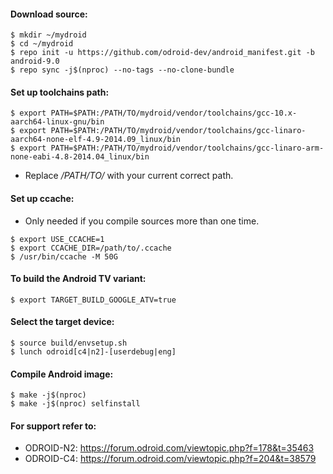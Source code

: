 #### __Download source:__

```
$ mkdir ~/mydroid
$ cd ~/mydroid
$ repo init -u https://github.com/odroid-dev/android_manifest.git -b android-9.0
$ repo sync -j$(nproc) --no-tags --no-clone-bundle
```

#### __Set up toolchains path:__

```
$ export PATH=$PATH:/PATH/TO/mydroid/vendor/toolchains/gcc-10.x-aarch64-linux-gnu/bin
$ export PATH=$PATH:/PATH/TO/mydroid/vendor/toolchains/gcc-linaro-aarch64-none-elf-4.9-2014.09_linux/bin
$ export PATH=$PATH:/PATH/TO/mydroid/vendor/toolchains/gcc-linaro-arm-none-eabi-4.8-2014.04_linux/bin
```
+ Replace */PATH/TO/* with your current correct path.

#### __Set up ccache:__
+ Only needed if you compile sources more than one time.
```
$ export USE_CCACHE=1
$ export CCACHE_DIR=/path/to/.ccache
$ /usr/bin/ccache -M 50G
```

#### __To build the Android TV variant:__

```
$ export TARGET_BUILD_GOOGLE_ATV=true
```

#### __Select the target device:__

```
$ source build/envsetup.sh
$ lunch odroid[c4|n2]-[userdebug|eng]
```

#### __Compile Android image:__

```
$ make -j$(nproc)
$ make -j$(nproc) selfinstall
```

#### __For support refer to:__
+ ODROID-N2: https://forum.odroid.com/viewtopic.php?f=178&t=35463
+ ODROID-C4: https://forum.odroid.com/viewtopic.php?f=204&t=38579
